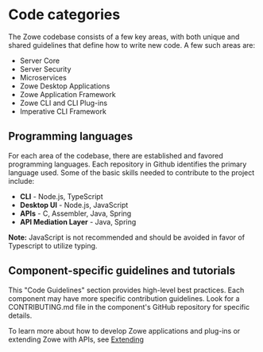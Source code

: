 # Code categories

The Zowe codebase consists of a few key areas, with both unique and shared guidelines that define how to write new code. A few such areas are:

- Server Core
- Server Security
- Microservices
- Zowe Desktop Applications
- Zowe Application Framework
- Zowe CLI and CLI Plug-ins
- Imperative CLI Framework

## Programming languages

For each area of the codebase, there are established and favored programming languages. Each repository in Github identifies the primary language used. Some of the basic skills needed to contribute to the project include:

- **CLI** - Node.js, TypeScript
- **Desktop UI** - Node.js, JavaScript
- **APIs** - C, Assembler, Java, Spring
- **API Mediation Layer** - Java, Spring

**Note:** JavaScript is not recommended and should be avoided in favor of Typescript to utilize typing.

## Component-specific guidelines and tutorials

This "Code Guidelines" section provides high-level best practices. Each component may have more specific contribution guidelines. Look for a CONTRIBUTING.md file in the component's GitHub repository for specific details.

To learn more about how to develop Zowe applications and plug-ins or extending Zowe with APIs, see [Extending](../../extend/extend-apiml/api-mediation-onboard-overview.)
